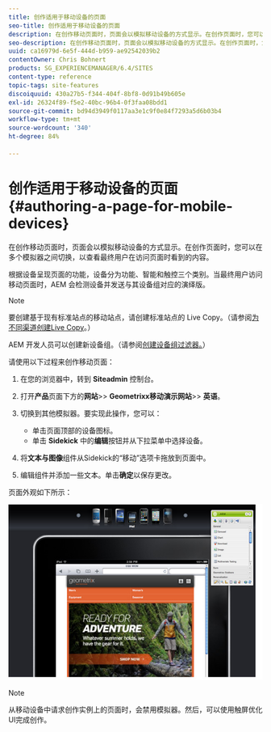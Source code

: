 ```yaml
---
title: 创作适用于移动设备的页面
seo-title: 创作适用于移动设备的页面
description: 在创作移动页面时，页面会以模拟移动设备的方式显示。在创作页面时，您可以在多个模拟器之间切换，以查看最终用户在访问页面时看到的内容。
seo-description: 在创作移动页面时，页面会以模拟移动设备的方式显示。在创作页面时，您可以在多个模拟器之间切换，以查看最终用户在访问页面时看到的内容。
uuid: ca16979d-6e5f-444d-b959-ae92542039b2
contentOwner: Chris Bohnert
products: SG_EXPERIENCEMANAGER/6.4/SITES
content-type: reference
topic-tags: site-features
discoiquuid: 430a27b5-f344-404f-8bf8-0d91b49b605e
exl-id: 26324f89-f5e2-40bc-96b4-0f3faa08bdd1
source-git-commit: bd94d3949f0117aa3e1c9f0e84f7293a5d6b03b4
workflow-type: tm+mt
source-wordcount: '340'
ht-degree: 84%

---
```


# 创作适用于移动设备的页面{#authoring-a-page-for-mobile-devices}

在创作移动页面时，页面会以模拟移动设备的方式显示。在创作页面时，您可以在多个模拟器之间切换，以查看最终用户在访问页面时看到的内容。

根据设备呈现页面的功能，设备分为功能、智能和触控三个类别。当最终用户访问移动页面时，AEM 会检测设备并发送与其设备组对应的演绎版。

>[!NOTE]
>
>要创建基于现有标准站点的移动站点，请创建标准站点的 Live Copy。（请参阅[为不同渠道创建Live Copy](/help/sites-administering/msm-livecopy.md)。）
>
>AEM 开发人员可以创建新设备组。（请参阅[创建设备组过滤器。](/help/sites-developing/groupfilters.md)）

请使用以下过程来创作移动页面：

1. 在您的浏览器中，转到 **Siteadmin** 控制台。
1. 打开&#x200B;**产品**&#x200B;页面下方的&#x200B;**网站**>> **Geometrixx移动演示网站**>> **英语**。

1. 切换到其他模拟器。要实现此操作，您可以：

   * 单击页面顶部的设备图标。
   * 单击 **Sidekick** 中的&#x200B;**编辑**&#x200B;按钮并从下拉菜单中选择设备。

1. 将&#x200B;**文本与图像**&#x200B;组件从Sidekick的“移动”选项卡拖放到页面中。
1. 编辑组件并添加一些文本。单击&#x200B;**确定**&#x200B;以保存更改。

页面外观如下所示：

![mobileipademu](assets/mobileipademu.png)

>[!NOTE]
>
>从移动设备中请求创作实例上的页面时，会禁用模拟器。然后，可以使用触屏优化UI完成创作。
